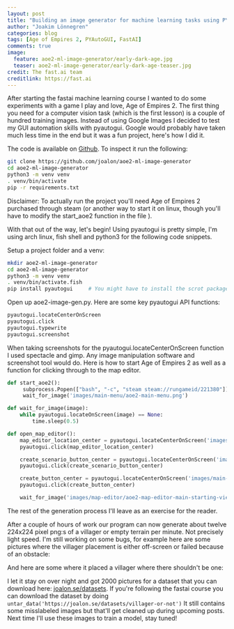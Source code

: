 ```yaml
---
layout: post
title: "Building an image generator for machine learning tasks using PYAutoGUI"
author: "Joakim Lönnegren"
categories: blog
tags: [Age of Empires 2, PYAutoGUI, FastAI]
comments: true
image:
  feature: aoe2-ml-image-generator/early-dark-age.jpg
  teaser: aoe2-ml-image-generator/early-dark-age-teaser.jpg
credit: The fast.ai team
creditlink: https://fast.ai
---
```


After starting the fastai machine learning course I wanted to do some experiments with a game I play and love, Age of Empires 2. The first thing you need for a computer vision task (which is the first lesson) is a couple of hundred training images. Instead of using Google Images I decided to test my GUI automation skills with pyautogui. Google would probably have taken much less time in the end but it was a fun project, here's how I did it.

The code is available on [Github](https://github.com/joalon/aoe2-ml-image-generator). To inspect it run the following:
```bash
git clone https://github.com/joalon/aoe2-ml-image-generator
cd aoe2-ml-image-generator
python3 -m venv venv
. venv/bin/activate
pip -r requirements.txt
```

Disclaimer: To actually run the project you'll need Age of Empires 2 purchased through steam (or another way to start it on linux, though you'll have to modify the start_aoe2 function in the file ).

With that out of the way, let's begin! Using pyautogui is pretty simple, I'm using arch linux, fish shell and python3 for the following code snippets.

Setup a project folder and a venv:

```bash
mkdir aoe2-ml-image-generator
cd aoe2-ml-image-generator
python3 -m venv venv
. venv/bin/activate.fish
pip install pyautogui     # You might have to install the scrot package from your regular package manager. Pyautogui relies on scrot for its screenshot functionality
```

Open up aoe2-image-gen.py. Here are some key pyautogui API functions:

```python
pyautogui.locateCenterOnScreen
pyautogui.click
pyautogui.typewrite
pyautogui.screenshot
```

When taking screenshots for the pyautogui.locateCenterOnScreen function I used spectacle and gimp. Any image manipulation software and screenshot tool would do. Here is how to start Age of Empires 2 as well as a function for clicking through to the map editor.

```python
def start_aoe2():
     subprocess.Popen(["bash", "-c", "steam steam://rungameid/221380"])
     wait_for_image('images/main-menu/aoe2-main-menu.png')

def wait_for_image(image):
    while pyautogui.locateOnScreen(image) == None:
        time.sleep(0.5)

def open_map_editor():
    map_editor_location_center = pyautogui.locateCenterOnScreen('images/main-menu/aoe2-map-editor-button.png')
    pyautogui.click(map_editor_location_center)

    create_scenario_button_center = pyautogui.locateCenterOnScreen('images/main-menu/aoe2-main-menu-create-scenario-button.png')
    pyautogui.click(create_scenario_button_center)

    create_button_center = pyautogui.locateCenterOnScreen('images/main-menu/aoe2-main-menu-create-button.png')
    pyautogui.click(create_button_center)

    wait_for_image('images/map-editor/aoe2-map-editor-main-starting-view.png')
```

The rest of the generation process I'll leave as an exercise for the reader.

After a couple of hours of work our program can now generate about twelve 224x224 pixel png:s of a villager or empty terrain per minute. Not precisely light speed. I'm still working on some bugs, for example here are some pictures where the villager placement is either off-screen or failed because of an obstacle:

And here are some where it placed a villager where there shouldn't be one:



I let it stay on over night and got 2000 pictures for a dataset that you can download here: [joalon.se/datasets](https://joalon.se/datasets/villager-or-not.tgz). If you're following the fastai course you can download the dataset by doing `untar_data('https://joalon.se/datasets/villager-or-not')`
It still contains some misslabeled images but that'll get cleaned up during upcoming posts. Next time I'll use these images to train a model, stay tuned!
